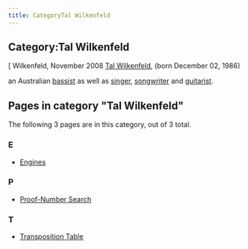 ```yaml
---
title: CategoryTal Wilkenfeld
---
```

## Category:Tal Wilkenfeld



\[ Wilkenfeld, November 2008
[Tal Wilkenfeld](https://en.wikipedia.org/wiki/Tal_Wilkenfeld), (born December 02, 1986)

an Australian [bassist](https://en.wikipedia.org/wiki/Bassist) as well as [singer](https://en.wikipedia.org/wiki/Singing), [songwriter](https://en.wikipedia.org/wiki/Songwriter) and [guitarist](https://en.wikipedia.org/wiki/Guitarist).

## Pages in category "Tal Wilkenfeld"

The following 3 pages are in this category, out of 3 total.

### E

- [Engines](Engines "Engines")

### P

- [Proof-Number Search](Proof-Number_Search "Proof-Number Search")

### T

- [Transposition Table](Transposition_Table "Transposition Table")

